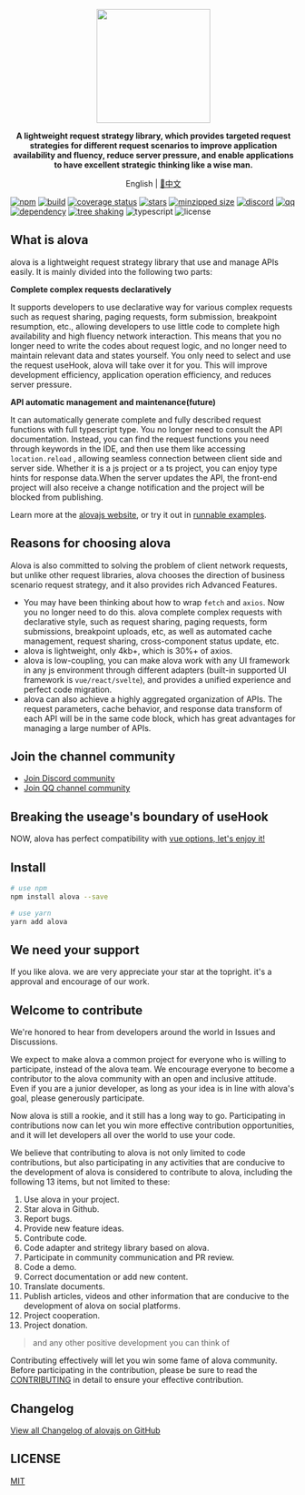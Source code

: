 <p align="center">
  <img width="200px" src="https://alova.js.org/img/logo-text-vertical.svg" />
</p>

<p align="center"><b>A lightweight request strategy library, which provides targeted request strategies for different request scenarios to improve application availability and fluency, reduce server pressure, and enable applications to have excellent strategic thinking like a wise man.</b></p>

<p align="center">English | <a href="./README.zh-CN.md">📑中文</a></p>

[![npm](https://img.shields.io/npm/v/alova)](https://www.npmjs.com/package/alova)
[![build](https://github.com/alovajs/alova/actions/workflows/release.yml/badge.svg?branch=main)](https://github.com/alovajs/alova/actions/workflows/release.yml)
[![coverage status](https://coveralls.io/repos/github/alovajs/alova/badge.svg?branch=main)](https://coveralls.io/github/alovajs/alova?branch=main)
[![stars](https://img.shields.io/github/stars/alovajs/alova?style=social)](https://github.com/alovajs/alova)
[![minzipped size](https://badgen.net/bundlephobia/minzip/alova)](https://bundlephobia.com/package/alova)
[![discord](https://img.shields.io/badge/chat-Discord-515ff1)](https://discord.gg/S47QGJgkVb)
[![qq](https://img.shields.io/badge/chat_with_CH-QQ-0094f7)](https://pd.qq.com/s/1cdjx0nnw)
[![dependency](https://badgen.net/bundlephobia/dependency-count/alova)](https://bundlephobia.com/package/alova)
[![tree shaking](https://badgen.net/bundlephobia/tree-shaking/alova)](https://bundlephobia.com/package/alova)
![typescript](https://badgen.net/badge/icon/typescript?icon=typescript&label)
![license](https://img.shields.io/badge/license-MIT-blue.svg)

## What is alova

alova is a lightweight request strategy library that use and manage APIs easily. It is mainly divided into the following two parts:

**Complete complex requests declaratively**

It supports developers to use declarative way for various complex requests such as request sharing, paging requests, form submission, breakpoint resumption, etc., allowing developers to use little code to complete high availability and high fluency network interaction. This means that you no longer need to write the codes about request logic, and no longer need to maintain relevant data and states yourself. You only need to select and use the request useHook, alova will take over it for you. This will improve development efficiency, application operation efficiency, and reduces server pressure.

**API automatic management and maintenance(future)**

It can automatically generate complete and fully described request functions with full typescript type. You no longer need to consult the API documentation. Instead, you can find the request functions you need through keywords in the IDE, and then use them like accessing `location.reload` , allowing seamless connection between client side and server side. Whether it is a js project or a ts project, you can enjoy type hints for response data.When the server updates the API, the front-end project will also receive a change notification and the project will be blocked from publishing.

Learn more at the [alovajs website](https://alova.js.org), or try it out in [runnable examples](https://alova.js.org/category/examples).

## Reasons for choosing alova

Alova is also committed to solving the problem of client network requests, but unlike other request libraries, alova chooses the direction of business scenario request strategy, and it also provides rich Advanced Features.

- You may have been thinking about how to wrap `fetch` and `axios`. Now you no longer need to do this. alova complete complex requests with declarative style, such as request sharing, paging requests, form submissions, breakpoint uploads, etc, as well as automated cache management, request sharing, cross-component status update, etc.
- alova is lightweight, only 4kb+, which is 30%+ of axios.
- alova is low-coupling, you can make alova work with any UI framework in any js environment through different adapters (built-in supported UI framework is `vue/react/svelte`), and provides a unified experience and perfect code migration.
- alova can also achieve a highly aggregated organization of APIs. The request parameters, cache behavior, and response data transform of each API will be in the same code block, which has great advantages for managing a large number of APIs.

## Join the channel community

- [Join Discord community](https://discord.gg/S47QGJgkVb)
- [Join QQ channel community](https://pd.qq.com/s/1cdjx0nnw)

## Breaking the useage's boundary of useHook

NOW, alova has perfect compatibility with [vue options, let's enjoy it!](https://alova.js.org/tutorial/framework/vue-options)

## Install

```bash
# use npm
npm install alova --save

# use yarn
yarn add alova
```

## We need your support

If you like alova. we are very appreciate your star at the topright. it's a approval and encourage of our work.

## Welcome to contribute

We're honored to hear from developers around the world in Issues and Discussions.

We expect to make alova a common project for everyone who is willing to participate, instead of the alova team. We encourage everyone to become a contributor to the alova community with an open and inclusive attitude. Even if you are a junior developer, as long as your idea is in line with alova's goal, please generously participate.

Now alova is still a rookie, and it still has a long way to go. Participating in contributions now can let you win more effective contribution opportunities, and it will let developers all over the world to use your code.

We believe that contributing to alova is not only limited to code contributions, but also participating in any activities that are conducive to the development of alova is considered to contribute to alova, including the following 13 items, but not limited to these:

1. Use alova in your project.
2. Star alova in Github.
3. Report bugs.
4. Provide new feature ideas.
5. Contribute code.
6. Code adapter and stritegy library based on alova.
7. Participate in community communication and PR review.
8. Code a demo.
9. Correct documentation or add new content.
10. Translate documents.
11. Publish articles, videos and other information that are conducive to the development of alova on social platforms.
12. Project cooperation.
13. Project donation.

> and any other positive development you can think of

Contributing effectively will let you win some fame of alova community. Before participating in the contribution, please be sure to read the [CONTRIBUTING](./CONTRIBUTING.md) in detail to ensure your effective contribution.

## Changelog

[View all Changelog of alovajs on GitHub](https://github.com/alovajs/alova/releases)

## LICENSE

[MIT](https://en.wikipedia.org/wiki/MIT_License)
